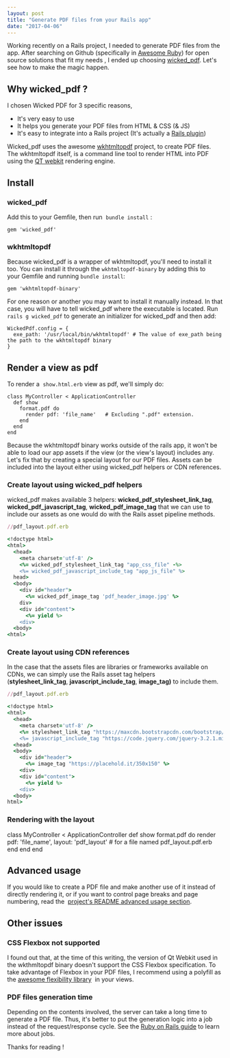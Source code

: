 ```yaml
---
layout: post
title: "Generate PDF files from your Rails app"
date: "2017-04-06"
---
```


Working recently on a Rails project, I needed to generate PDF files from the app. After searching on Github (specifically in [Awesome Ruby](https://github.com/markets/awesome-ruby#pdf)) for open source solutions that fit my needs , I ended up choosing [wicked_pdf](https://github.com/mileszs/wicked_pdf). Let's see how to make the magic happen.

## Why wicked_pdf ?

I chosen Wicked PDF for 3 specific reasons,

- It's very easy to use
- It helps you generate your PDF files from HTML & CSS (& JS)
- It's easy to integrate into a Rails project (It's actually a [Rails plugin](http://guides.rubyonrails.org/plugins.html))

Wicked_pdf uses the awesome [wkhtmltopdf](https://github.com/wkhtmltopdf/wkhtmltopdf) project, to create PDF files. The wkhtmltopdf itself, is a command line tool to render HTML into PDF using the [QT webkit](https://wiki.qt.io/Qt_WebKit) rendering engine.

## Install

### wicked_pdf

Add this to your Gemfile, then run  `bundle install` :
```
gem 'wicked_pdf'
```

### wkhtmltopdf

Because wicked_pdf is a wrapper of wkhtmltopdf, you'll need to install it too. You can install it through the `wkhtmltopdf-binary` by adding this to your Gemfile and running `bundle install`:
```
gem 'wkhtmltopdf-binary'
```

For one reason or another you may want to install it manually instead. In that case, you will have to tell wicked_pdf where the executable is located. Run `rails g wicked_pdf` to generate an initializer for wicked_pdf and then add:
```
WickedPdf.config = {
  exe_path: '/usr/local/bin/wkhtmltopdf' # The value of exe_path being the path to the wkhtmltopdf binary
}
```

## Render a view as pdf

To render a  `show.html.erb` view as pdf, we'll simply do:
```
class MyController < ApplicationController
  def show
    format.pdf do
      render pdf: 'file_name'   # Excluding ".pdf" extension.
    end
  end
end
```

Because the wkhtmltopdf binary works outside of the rails app, it won't be able to load our app assets if the view (or the view's layout) includes any. Let's fix that by creating a special layout for our PDF files. Assets can be included into the layout either using wicked_pdf helpers or CDN references.

### Create layout using wicked_pdf helpers

wicked_pdf makes available 3 helpers: **wicked_pdf_stylesheet_link_tag**, **wicked_pdf_javascript_tag**, **wicked_pdf_image_tag** that we can use to include our assets as one would do with the Rails asset pipeline methods.

```ruby
//pdf_layout.pdf.erb

<!doctype html>
<html>
  <head>
    <meta charset='utf-8' />
    <%= wicked_pdf_stylesheet_link_tag "app_css_file" -%>
    <%= wicked_pdf_javascript_include_tag "app_js_file" %>
  head>
  <body>
    <div id="header">
      <%= wicked_pdf_image_tag 'pdf_header_image.jpg' %>
    div>
    <div id="content">
      <%= yield %>
    <div>
  <body>
<html>
```

### Create layout using CDN references

In the case that the assets files are libraries or frameworks available on CDNs, we can simply use the Rails asset tag helpers (**stylesheet_link_tag**, **javascript_include_tag**, **image_tag)** to include them.
```ruby
//pdf_layout.pdf.erb

<!doctype html>
<html>
  <head>
    <meta charset='utf-8' />
    <%= stylesheet_link_tag "https://maxcdn.bootstrapcdn.com/bootstrap/3.3.7/css/bootstrap.min.css" -%>
    <%= javascript_include_tag "https://code.jquery.com/jquery-3.2.1.min.js" %>
  <head>
  <body>
    <div id="header">
      <%= image_tag "https://placehold.it/350x150" %>
    <div>
    <div id="content">
      <%= yield %>
    <div>
  <body>
html>
```

### Rendering with the layout

class MyController < ApplicationController
  def show
    format.pdf do
      render pdf: 'file_name',
             layout: 'pdf_layout' # for a file named pdf_layout.pdf.erb
    end
  end
end

## Advanced usage

If you would like to create a PDF file and make another use of it instead of directly rendering it, or if you want to control page breaks and page numbering, read the  [project's README advanced usage section](https://github.com/mileszs/wicked_pdf#advanced-usage-with-all-available-options).

## Other issues

### CSS Flexbox not supported

I found out that, at the time of this writing, the version of Qt Webkit used in the wkthmltopdf binary doesn't support the CSS Flexbox specification. To take advantage of Flexbox in your PDF files, I recommend using a polyfill as the [awesome flexibility library](https://github.com/jonathantneal/flexibility)  in your views.

### PDF files generation time

Depending on the contents involved, the server can take a long time to generate a PDF file. Thus, it's better to put the generation logic into a job instead of the request/response cycle. See the [Ruby on Rails guide](http://guides.rubyonrails.org/active_job_basics.html) to learn more about jobs.

Thanks for reading !
